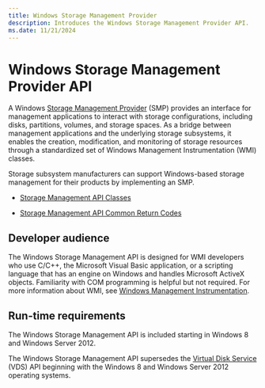 ```yaml
---
title: Windows Storage Management Provider
description: Introduces the Windows Storage Management Provider API.
ms.date: 11/21/2024
---
```


# Windows Storage Management Provider API

A Windows [Storage Management Provider](storage-management-providers.md) (SMP) provides an interface for management applications to interact with storage configurations, including disks, partitions, volumes, and storage spaces. As a bridge between management applications and the underlying storage subsystems, it enables the creation, modification, and monitoring of storage resources through a standardized set of Windows Management Instrumentation (WMI) classes.  

Storage subsystem manufacturers can support Windows-based storage management for their products by implementing an SMP.

* [Storage Management API Classes](storage-management-api-classes.md)

* [Storage Management API Common Return Codes](storage-management-api-common-return-codes.md)

## Developer audience

The Windows Storage Management API is designed for WMI developers who use C/C++, the Microsoft Visual Basic application, or a scripting language that has an engine on Windows and handles Microsoft ActiveX objects. Familiarity with COM programming is helpful but not required. For more information about WMI, see [Windows Management Instrumentation](/windows/win32/wmisdk/wmi-start-page).

## Run-time requirements

The Windows Storage Management API is included starting in Windows 8 and Windows Server 2012.

The Windows Storage Management API supersedes the [Virtual Disk Service](/windows/win32/vds/virtual-disk-service-portal) (VDS) API beginning with the Windows 8 and Windows Server 2012 operating systems.
